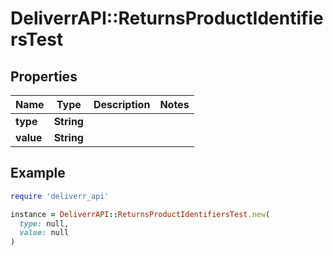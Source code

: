 # DeliverrAPI::ReturnsProductIdentifiersTest

## Properties

| Name | Type | Description | Notes |
| ---- | ---- | ----------- | ----- |
| **type** | **String** |  |  |
| **value** | **String** |  |  |

## Example

```ruby
require 'deliverr_api'

instance = DeliverrAPI::ReturnsProductIdentifiersTest.new(
  type: null,
  value: null
)
```

